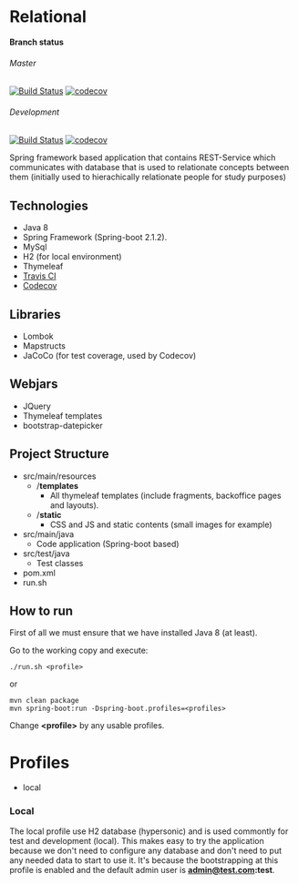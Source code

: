 # Relational
**Branch status**
###### Master
[![Build Status](https://travis-ci.com/LynosSorien/relational.svg?branch=master)](https://travis-ci.com/LynosSorien/relational)
[![codecov](https://codecov.io/gh/LynosSorien/relational/branch/master/graph/badge.svg)](https://codecov.io/gh/LynosSorien/relational)
###### Development
[![Build Status](https://travis-ci.com/LynosSorien/relational.svg?branch=development)](https://travis-ci.com/LynosSorien/relational)
[![codecov](https://codecov.io/gh/LynosSorien/relational/branch/development/graph/badge.svg)](https://codecov.io/gh/LynosSorien/relational)

Spring framework based application that contains REST-Service which communicates with database that is used to relationate concepts between them (initially used to hierachically relationate people for study purposes)

## Technologies
- Java 8
- Spring Framework (Spring-boot 2.1.2).
- MySql
- H2 (for local environment)
- Thymeleaf
- [Travis CI](https://travis-ci.org/LynosSorien/relational)
- [Codecov](https://codecov.io/gh/LynosSorien/relational)

## Libraries
- Lombok
- Mapstructs
- JaCoCo (for test coverage, used by Codecov)

## Webjars
 - JQuery
 - Thymeleaf templates
 - bootstrap-datepicker

## Project Structure
- src/main/resources
    - /**templates**
        - All thymeleaf templates (include fragments, backoffice pages and layouts).
    - /**static**
        - CSS and JS and static contents (small images for example)
- src/main/java
    - Code application (Spring-boot based)
- src/test/java
    - Test classes
- pom.xml    
- run.sh  

## How to run
First of all we must ensure that we have installed Java 8 (at least).

Go to the working copy and execute:
```shell
./run.sh <profile>
```
or
```shell
mvn clean package
mvn spring-boot:run -Dspring-boot.profiles=<profiles>
```

Change **\<profile\>** by any usable profiles.

# Profiles
 - local

### Local
The local profile use H2 database (hypersonic) and is used commontly for test and development (local). This makes easy to try the application because we don't need to configure any database and don't need to put any needed data to start to use it. It's because the bootstrapping at this profile is enabled and the default admin user is **admin@test.com:test**.
